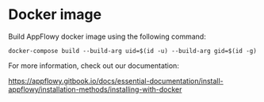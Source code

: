 # Docker image

Build AppFlowy docker image using the following command:

```
docker-compose build --build-arg uid=$(id -u) --build-arg gid=$(id -g)
```

For more information, check out our documentation:

https://appflowy.gitbook.io/docs/essential-documentation/install-appflowy/installation-methods/installing-with-docker
